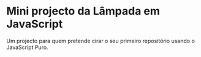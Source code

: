 # Mini projecto da Lâmpada em JavaScript
 Um projecto para quem pretende cirar o seu primeiro repositório usando o JavaScript Puro.
